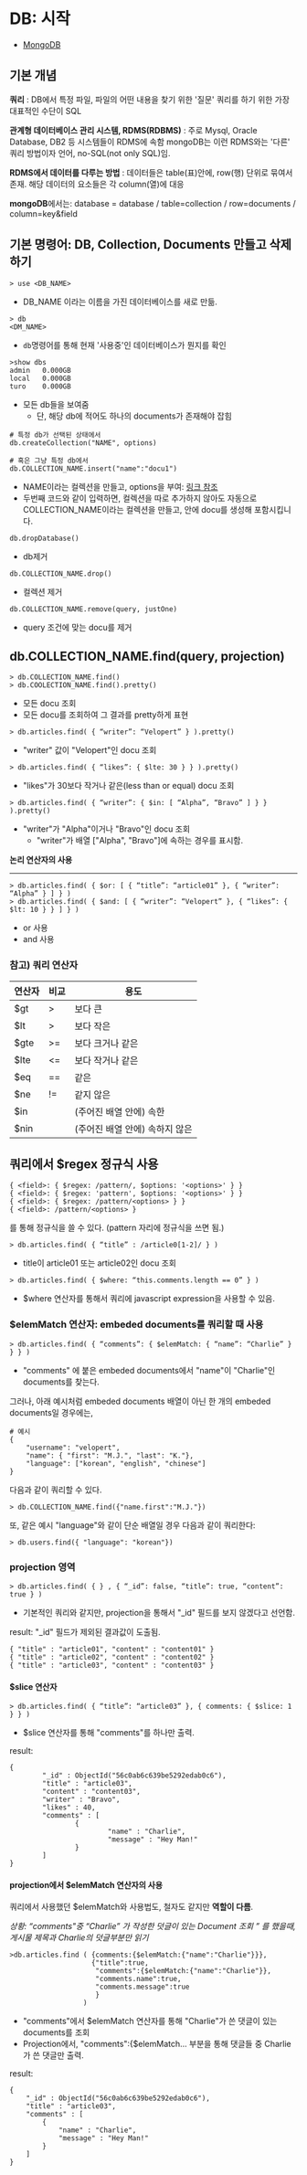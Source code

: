 # DB: 시작

- [MongoDB](https://velopert.com/436)



## 기본 개념

**쿼리** : DB에서 특정 파일, 파일의 어떤 내용을 찾기 위한 '질문'
쿼리를 하기 위한 가장 대표적인 수단이 SQL

**관계형 데이터베이스 관리 시스템, RDMS(RDBMS)** :  주로 Mysql, Oracle Database, DB2 등 시스템들이 RDMS에 속함
mongoDB는 이런 RDMS와는 '다른' 쿼리 방법이자 언어, no-SQL(not only SQL)임.

**RDMS에서 데이터를 다루는 방법** : 데이터들은 table(표)안에, row(행) 단위로 묶여서 존재. 해당 데이터의 요소들은 각 column(열)에 대응

**mongoDB**에서는: database = database / table=collection / row=documents / column=key&field



##  기본 명령어: DB, Collection, Documents 만들고 삭제하기

```mongoDB
> use <DB_NAME>
```

- DB_NAME 이라는 이름을 가진 데이터베이스를 새로 만듦.



```mongoDB
> db
<DM_NAME>
```

- `db`명령어를 통해 현재 '사용중'인 데이터베이스가 뭔지를 확인



```
>show dbs
admin	0.000GB
local	0.000GB
turo	0.000GB
```

- 모든 db들을 보여줌
  - 단, 해당 db에 적어도 하나의 documents가 존재해야 잡힘



```
# 특정 db가 선택된 상태에서
db.createCollection("NAME", options)

# 혹은 그냥 특정 db에서
db.COLLECTION_NAME.insert("name":"docu1")
```

- NAME이라는 컬렉션을 만들고, options을 부여: [링크 참조](https://velopert.com/457)
- 두번째 코드와 같이 입력하면, 컬렉션을 따로 추가하지 않아도 자동으로 COLLECTION_NAME이라는 컬렉션을 만들고, 안에 docu를 생성해 포함시킵니다.

```
db.dropDatabase()
```

- db제거



``` 
db.COLLECTION_NAME.drop()
```

- 컬렉션 제거



``` 
db.COLLECTION_NAME.remove(query, justOne)
```

- query 조건에 맞는 docu를 제거



## db.COLLECTION_NAME.find(query, projection)

```
> db.COLLECTION_NAME.find()
> db.COOLECTION_NAME.find().pretty()
```

- 모든 docu 조회
- 모든 docu를 조회하여 그 결과를 pretty하게 표현



```
> db.articles.find( { “writer”: “Velopert” } ).pretty()
```

- "writer" 값이 "Velopert"인 docu 조회



```
> db.articles.find( { “likes”: { $lte: 30 } } ).pretty()
```

- "likes"가 30보다 작거나 같은(less than or equal) docu 조회



```
> db.articles.find( { “writer”: { $in: [ “Alpha”, “Bravo” ] } } ).pretty()
```

- "writer"가 "Alpha"이거나 "Bravo"인 docu 조회
  - "writer"가 배열 ["Alpha", "Bravo"]에 속하는 경우를 표시함.



**논리 연산자의 사용**

***

```
> db.articles.find( { $or: [ { “title”: “article01” }, { “writer”: “Alpha” } ] } )
> db.articles.find( { $and: [ { “writer”: “Velopert” }, { “likes”: { $lt: 10 } } ] } )
```

- or 사용
- and 사용



### 참고) 쿼리 연산자

| 연산자 |비교| 용도      |
| ------ |--| --------- |
|$gt    |>| 보다 큰   |
|$lt    |>| 보다 작은 |
|$gte|>=|보다 크거나 같은|
|$lte|<=|보다 작거나 같은|
|$eq|==|같은|
|$ne|!=|같지 않은|
|$in||(주어진 배열 안에) 속한|
|$nin||(주어진 배열 안에) 속하지 않은|



## 쿼리에서 $regex 정규식 사용

```
{ <field>: { $regex: /pattern/, $options: '<options>' } }
{ <field>: { $regex: 'pattern', $options: '<options>' } }
{ <field>: { $regex: /pattern/<options> } }
{ <field>: /pattern/<options> }
```

를 통해 정규식을 쓸 수 있다. (pattern 자리에 정규식을 쓰면 됨.)



```
> db.articles.find( { “title” : /article0[1-2]/ } )
```

- title이 article01 또는 article02인 docu 조회



```
> db.articles.find( { $where: “this.comments.length == 0” } )
```

- $where 연산자를 통해서 쿼리에 javascript expression을 사용할 수 있음.



### $elemMatch 연산자: embeded documents를 쿼리할 때 사용

```
> db.articles.find( { “comments”: { $elemMatch: { “name”: “Charlie” } } } )
```

- "comments" 에 붙은 embeded documents에서 "name"이 "Charlie"인 documents를 찾는다.



그러나, 아래 예시처럼 embeded documents 배열이 아닌 한 개의 embeded documents일 경우에는,

```
# 예시
{
    "username": "velopert",
    "name": { "first": "M.J.", "last": "K."},
    "language": ["korean", "english", "chinese"]
}
```

다음과 같이 쿼리할 수 있다.

```
> db.COLLECTION_NAME.find({"name.first":"M.J."})
```

또, 같은 예시 "language"와 같이 단순 배열일 경우 다음과 같이 쿼리한다:

```
> db.users.find({ "language": "korean"})
```



### projection 영역

```
> db.articles.find( { } , { “_id”: false, “title”: true, “content”: true } )
```

- 기본적인 쿼리와 같지만, projection을 통해서 "_id" 필드를 보지 않겠다고 선언함.

result: "_id" 필드가 제외된 결과값이 도출됨.

```
{ "title" : "article01", "content" : "content01" }
{ "title" : "article02", "content" : "content02" }
{ "title" : "article03", "content" : "content03" }
```



#### $slice 연산자

```
> db.articles.find( { “title”: “article03” }, { comments: { $slice: 1 } } )
```

- $slice 연산자를 통해 "comments"를 하나만 출력.

result:

```
{
        "_id" : ObjectId("56c0ab6c639be5292edab0c6"),
        "title" : "article03",
        "content" : "content03",
        "writer" : "Bravo",
        "likes" : 40,
        "comments" : [
                {
                        "name" : "Charlie",
                        "message" : "Hey Man!"
                }
        ]
}
```



#### projection에서 $elemMatch 연산자의 사용

쿼리에서 사용했던 $elemMatch와 사용법도, 철자도 같지만 **역할이 다름**.

*상황: “comments"중 “Charlie” 가 작성한 덧글이 있는 Document 조회 ” 를 했을때, 게시물 제목과 Charlie의 덧글부분만 읽기*

```
>db.articles.find ( {comments:{$elemMatch:{"name":"Charlie"}}},
					{"title":true, 
					 "comments":{$elemMatch:{"name":"Charlie"}},
					 "comments.name":true,
					 "comments.message":true
					 }
				  )
```

- "comments"에서 $elemMatch 연산자를 통해 "Charlie"가 쓴 댓글이 있는 documents를 조회
- Projection에서, "comments":{$elemMatch... 부분을 통해 댓글들 중 Charlie가 쓴 댓글만 출력.

result:

```
{
	"_id" : ObjectId("56c0ab6c639be5292edab0c6"),
	"title" : "article03",
	"comments" : [ 
		{
			"name" : "Charlie",
			"message" : "Hey Man!"
		}
	]
}
```

